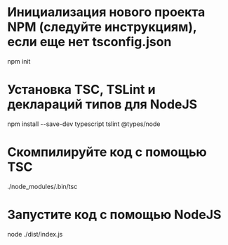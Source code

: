 # Инициализация нового проекта NPM (следуйте инструкциям), если еще нет tsconfig.json
npm init

# Установка TSC, TSLint и деклараций типов для NodeJS
npm install --save-dev typescript tslint @types/node



# Скомпилируйте код с помощью TSC
./node_modules/.bin/tsc

# Запустите код с помощью NodeJS
node ./dist/index.js